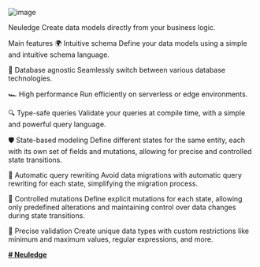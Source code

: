 
![image](https://github.com/OritLeshem/Neuledge/assets/80868084/6353d57b-5540-4115-946e-9c0f592aa138)


Neuledge Create data models directly from your business logic.

Main features
🌍  Intuitive schema
        Define your data models using a simple and intuitive schema language.

🔌  Database agnostic
        Seamlessly switch between various database technologies.

🏎️  High performance
        Run efficiently on serverless or edge environments.

🔍  Type-safe queries
        Validate your queries at compile time, with a simple and powerful query language.

🛡️  State-based modeling
        Define different states for the same entity, each with its own set of fields and mutations, allowing for precise and controlled state transitions.

🔄  Automatic query rewriting
        Avoid data migrations with automatic query rewriting for each state, simplifying the migration process.

🚦  Controlled mutations
        Define explicit mutations for each state, allowing only predefined alterations and maintaining control over data changes during state transitions.

📏  Precise validation
        Create unique data types with custom restrictions like minimum and maximum values, regular expressions, and more.

[**# Neuledge**](https://github.com/neuledge/engine-js)
